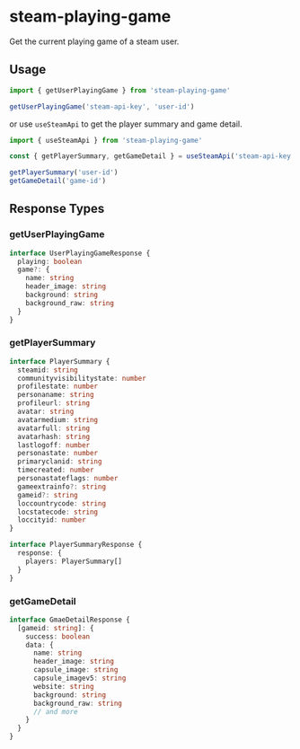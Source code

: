 # steam-playing-game

Get the current playing game of a steam user.

## Usage

```ts
import { getUserPlayingGame } from 'steam-playing-game'

getUserPlayingGame('steam-api-key', 'user-id')
```

or use `useSteamApi` to get the player summary and game detail.

```ts
import { useSteamApi } from 'steam-playing-game'

const { getPlayerSummary, getGameDetail } = useSteamApi('steam-api-key')

getPlayerSummary('user-id')
getGameDetail('game-id')
```

## Response Types

### getUserPlayingGame

```ts
interface UserPlayingGameResponse {
  playing: boolean
  game?: {
    name: string
    header_image: string
    background: string
    background_raw: string
  }
}
```

### getPlayerSummary

```ts
interface PlayerSummary {
  steamid: string
  communityvisibilitystate: number
  profilestate: number
  personaname: string
  profileurl: string
  avatar: string
  avatarmedium: string
  avatarfull: string
  avatarhash: string
  lastlogoff: number
  personastate: number
  primaryclanid: string
  timecreated: number
  personastateflags: number
  gameextrainfo?: string
  gameid?: string
  loccountrycode: string
  locstatecode: string
  loccityid: number
}

interface PlayerSummaryResponse {
  response: {
    players: PlayerSummary[]
  }
}
```

### getGameDetail

```ts
interface GmaeDetailResponse {
  [gameid: string]: {
    success: boolean
    data: {
      name: string
      header_image: string
      capsule_image: string
      capsule_imagev5: string
      website: string
      background: string
      background_raw: string
      // and more
    }
  }
}
```
